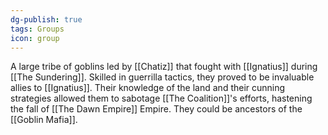 ```yaml
---
dg-publish: true
tags: Groups
icon: group
---
```

A large tribe of goblins led by [[Chatiz]] that fought with [[Ignatius]] during [[The Sundering]]. Skilled in guerrilla tactics, they proved to be invaluable allies to [[Ignatius]]. Their knowledge of the land and their cunning strategies allowed them to sabotage [[The Coalition]]'s efforts, hastening the fall of [[The Dawn Empire]] Empire. They could be ancestors of the [[Goblin Mafia]].
